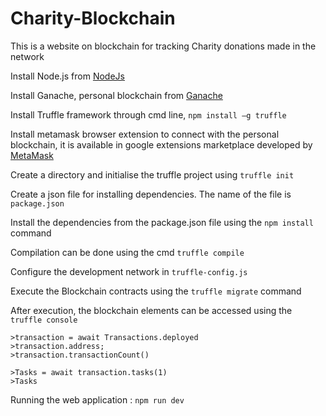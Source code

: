 # Charity-Blockchain
This is a website on blockchain for tracking Charity donations made in the network

Install Node.js from [NodeJs](https://nodejs.org/en)

Install Ganache, personal blockchain from [Ganache](https://trufflesuite.com/ganache)

Install Truffle framework through cmd line, `npm install –g truffle`

Install metamask browser extension to connect with the personal blockchain, it is available in google extensions marketplace developed by [MetaMask](https://metamask.io)

Create a directory and initialise the truffle project using `truffle init`

Create a json file for installing dependencies. The name of the file is `package.json`

Install the dependencies from the package.json file using the `npm install` command

Compilation can be done using the cmd `truffle compile`

Configure the development network in `truffle-config.js`

Execute the Blockchain contracts using the `truffle migrate` command

After execution, the blockchain elements can be accessed using the `truffle console`

	>transaction = await Transactions.deployed
	>transaction.address;
	>transaction.transactionCount()

    >Tasks = await transaction.tasks(1)
    >Tasks

Running the web application : `npm run dev`
